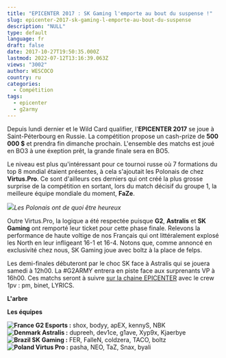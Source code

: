 ```yaml
---
title: "EPICENTER 2017 : SK Gaming l'emporte au bout du suspense !"
slug: epicenter-2017-sk-gaming-l-emporte-au-bout-du-suspense
description: "NULL"
type: default
language: fr
draft: false
date: 2017-10-27T19:50:35.000Z
lastmod: 2022-07-12T13:16:39.063Z
views: "3002"
author: WESCOCO
country: ru
categories:
  - Compétition
tags:
  - epicenter
  - g2army
---
```

Depuis lundi dernier et le Wild Card qualifier, l'**EPICENTER 2017** se joue à Saint-Péterbourg en Russie. La compétition propose un cash-prize de **500 000 $** et prendra fin dimanche prochain. L'ensemble des matchs est joué en BO3 à une éxeption prêt, la grande finale sera en BO5\. 

Le niveau est plus qu'intéressant pour ce tournoi russe où 7 formations du top 8 mondial étaient présentes, à cela s'ajoutait les Polonais de chez **Virtus.Pro**. Ce sont d'ailleurs ces derniers qui ont créé la plus grosse surprise de la compétition en sortant, lors du match décisif du groupe 1, la meilleure équipe mondiale du moment, **FaZe**.

![](/images/articles/59f35edce63af/images/X7swTZpNrdhOnBCMHxAfKZlk6wa5BIotOud7hzvh.jpeg)_Les Polonais ont de quoi être heureux_

Outre Virtus.Pro, la logique a été respectée puisque **G2**, **Astralis** et **SK Gaming** ont remporté leur ticket pour cette phase finale. Relevons la performance de haute voltige de nos Français qui ont littéralement explosé les North en leur infligeant 16-1 et 16-4\. Notons que, comme annoncé en exclusivité chez nous, SK Gaming joue avec boltz à la place de felps. 

Les demi-finales débuteront par le choc SK face à Astralis qui se jouera samedi à 12h00\. La #G2ARMY entrera en piste face aux surprenants VP à 16h00\. Ces matchs seront à suivre [sur la chaine EPICENTER](https://www.twitch.tv/epicenter%5Ffr) avec le crew 1pv : pm, binet, LYRICS.

**L'arbre**

**Les équipes**

**![France](/images/countries/fr.svg)⁠ G2 Esports :** shox, bodyy, apEX, kennyS, NBK  
**![Denmark](/images/countries/dk.svg)⁠ Astralis :** dupreeh, dev1ce, g1ave, Xyp9x, Kjaerbye  
**![Brazil](/images/countries/br.svg)⁠ SK Gaming :** FER, FalleN, coldzera, TACO, boltz  
**![Poland](/images/countries/pl.svg)⁠ Virtus Pro :** pasha, NEO, TaZ, Snax, byali
